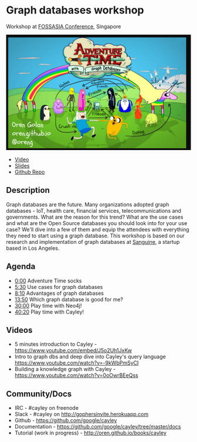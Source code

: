 <meta property="og:title" content="Graph databases workshop" />
<meta property="og:image" content="https://oren.github.io/images/graphs.jpg" />

# Graph databases workshop

Workshop at [FOSSASIA Conference](http://2016.fossasia.org), Singapore

![graph databases](../images/graphs.jpg)

* <a href="https://youtu.be/OUcmuK8YQDI">Video</a>
* <a href="https://oren.github.com/adventure-graphs">Slides</a>
* <a href="https://github.com/oren/adventure-graphs">Github Repo</a>

## Description

Graph databases are the future. Many organizations adopted graph databases - IoT, health care, financial services, telecommunications and governments.
What are the reason for this trend? What are the use cases and what are the Open Source databases you should look into for your use case?
We'll dive into a few of them and equip the attendees with everything they need to start using a graph database.
This workshop is based on our research and implementation of graph databases at [Sanguine](https://sanguinebio.com), a startup based in Los Angeles.

## Agenda

* [0:00](http://www.youtube.com/watch?v=OUcmuK8YQDI) Adventure Time socks
* [5:30](http://www.youtube.com/watch?v=OUcmuK8YQDI&t=5m30s) Use cases for graph databases
* [8:10](http://www.youtube.com/watch?v=OUcmuK8YQDI&t=8m10s) Advantages of graph databases
* [13:50](http://www.youtube.com/watch?v=OUcmuK8YQDI&t=13m50s) Which graph database is good for me?
* [30:00](http://www.youtube.com/watch?v=OUcmuK8YQDI&t=30m00s) Play time with Neo4j!
* [40:20](http://www.youtube.com/watch?v=OUcmuK8YQDI&t=40m20s) Play time with Cayley!

## Videos

* 5 minutes introduction to Cayley - https://www.youtube.com/embed/J5o2Uh1JxKw
* Intro to graph dbs and deep dive into Cayley's query language https://www.youtube.com/watch?v=-9kWbPmSyCI
* Building a knowledge graph with Cayley - https://www.youtube.com/watch?v=0oOwrBEeQss

## Community/Docs

* IRC - #cayley on freenode
* Slack - #cayley on http://gophersinvite.herokuapp.com
* Github - https://github.com/google/cayley
* Documentation - https://github.com/google/cayley/tree/master/docs
* Tutorial (work in progress) - http://oren.github.io/books/cayley


